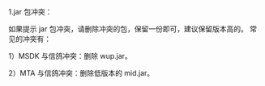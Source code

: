 
1.jar 包冲突：

如果提示 jar 包冲突，请删除冲突的包，保留一份即可，建议保留版本高的。 常见的冲突有：

1）MSDK 与信鸽冲突：删除 wup.jar。

2）MTA 与信鸽冲突：删除低版本的 mid.jar。

